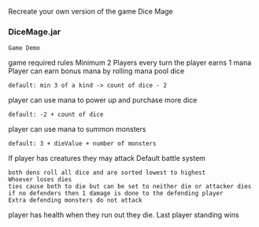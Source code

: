 Recreate your own version of the game Dice Mage

### DiceMage.jar
    Game Demo
game required rules
Minimum 2 Players
every turn the player earns 1 mana
Player can earn bonus mana by rolling mana pool dice

    default: min 3 of a kind -> count of dice - 2

player can use mana to power up and purchase more dice

    default: -2 + count of dice

player can use mana to summon monsters

    default: 3 + dieValue + number of monsters

If player has creatures they may attack
Default battle system

    both dens roll all dice and are sorted lowest to highest
    Whoever loses dies
    ties cause both to die but can be set to neither die or attacker dies
    if no defenders then 1 damage is done to the defending player
    Extra defending monsters do not attack

player has health when they run out they die. Last player standing wins